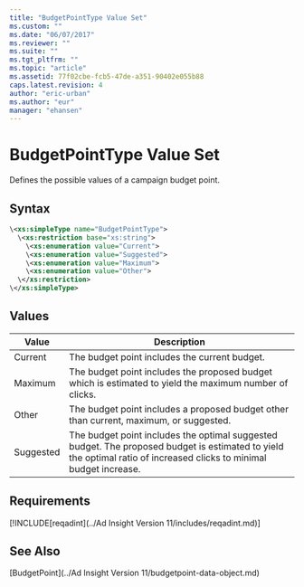 ```yaml
---
title: "BudgetPointType Value Set"
ms.custom: ""
ms.date: "06/07/2017"
ms.reviewer: ""
ms.suite: ""
ms.tgt_pltfrm: ""
ms.topic: "article"
ms.assetid: 77f02cbe-fcb5-47de-a351-90402e055b88
caps.latest.revision: 4
author: "eric-urban"
ms.author: "eur"
manager: "ehansen"
---
```

# BudgetPointType Value Set
Defines the possible values of a campaign budget point.

## Syntax

```xml
\<xs:simpleType name="BudgetPointType">
  \<xs:restriction base="xs:string">
    \<xs:enumeration value="Current">
    \<xs:enumeration value="Suggested">
    \<xs:enumeration value="Maximum">
    \<xs:enumeration value="Other">
  \</xs:restriction>
\</xs:simpleType>
```

## Values

|Value|Description|
|---------|---------------|
|Current|The budget point includes the current budget.|
|Maximum|The budget point includes the proposed budget which is estimated to yield the maximum number of clicks.|
|Other|The budget point includes a proposed budget other than current, maximum, or suggested.|
|Suggested|The budget point includes the optimal suggested budget. The proposed budget is estimated to yield the optimal ratio of increased clicks to minimal budget increase.|

## Requirements
[!INCLUDE[reqadint](../Ad Insight Version 11/includes/reqadint.md)]
## See Also
[BudgetPoint](../Ad Insight Version 11/budgetpoint-data-object.md)

